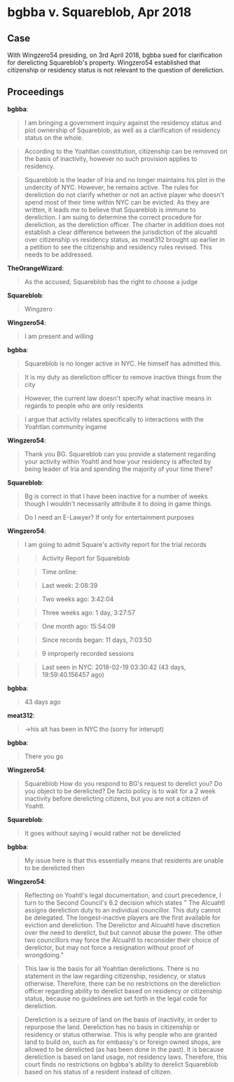 # bgbba v. Squareblob, Apr 2018
## Case
With Wingzero54 presiding, on 3rd April 2018, bgbba sued for clarification for derelicting Squareblob's property. Wingzero54 established that citizenship or residency status is not relevant to the question of dereliction.

## Proceedings
**bgbba**:

>I am bringing a government inquiry against the residency status and plot ownership of Squareblob, as well as a clarification of residency status on the whole.

>According to the Yoahtlan constitution, citizenship can be removed on the basis of inactivity, however no such provision applies to residency.

>Squareblob is the leader of Iria and no longer maintains his plot in the undercity of NYC. However, he remains active. The rules for dereliction do not clarify whether or not an active player who doesn't spend most of their time within NYC can be evicted. As they are written, it leads me to believe that Squareblob is immune to dereliction. I am suing to determine the correct procedure for dereliction, as the dereliction officer. The charter in addition does not establish a clear difference between the jurisdiction of the alcuahtl over citizenship vs residency status, as meat312 brought up earlier in a petition to see the citizenship and residency rules revised. This needs to be addressed.

**TheOrangeWizard**:

>As the accused, Squareblob has the right to choose a judge

**Squareblob**:

>Wingzero

**Wingzero54**:

>I am present and willing

**bgbba**:

>Squareblob is no longer active in NYC. He himself has admitted this.

>It is my duty as dereliction officer to remove inactive things from the city

>However, the current law doesn't specify what inactive means in regards to people who are only residents

>I argue that activity relates specifically to interactions with the Yoahtlan community ingame

**Wingzero54**:

>Thank you BG. Squareblob can you provide a statement regarding your activity within Yoahtl and how your residency is affected by being leader of Iria and spending the majority of your time there?

**Squareblob**:

>Bg is correct in that I have been inactive for a number of weeks though I wouldn't necessarily attribute it to doing in game things.

>Do I need an E-Lawyer? If only for entertainment purposes

**Wingzero54**:

>I am going to admit Square's activity report for the trial records

>>Activity Report for Squareblob

>>Time online:

>>Last week: 2:08:39

>>Two weeks ago: 3:42:04

>>Three weeks ago: 1 day, 3:27:57

>>One month ago: 15:54:09

>>Since records began: 11 days, 7:03:50

>>9 improperly recorded sessions

>>Last seen in NYC: 2018-02-19 03:30:42 (43 days, 19:59:40.156457 ago)

**bgbba**:

>43 days ago

**meat312**:

>->his alt has been in NYC tho (sorry for interupt)

**bgbba**:

>There you go

**Wingzero54**:

>Squareblob How do you respond to BG's request to derelict you? Do you object to be derelicted? De facto policy is to wait for a 2 week inactivity before derelicting citizens, but you are not a citizen of Yoahtl.

**Squareblob**:

>It goes without saying I would rather not be derelicted

**bgbba**:

>My issue here is that this essentially means that residents are unable to be derelicted then

**Wingzero54**:

>Reflecting on Yoahtl's legal documentation, and court precedence, I turn to the Second Council's 6.2 decision which states " The Alcuahtl assigns dereliction duty to an individual councillor. This duty cannot be delegated. The longest-inactive players are the first available for eviction and dereliction. The Derelictor and Alcuahtl have discretion over the need to derelict, but but cannot abuse the power. The other two councillors may force the Alcuahtl to reconsider their choice of derelictor, but may not force a resignation without proof of wrongdoing."

>This law is the basis for all Yoahtlan derelictions. There is no statement in the law regarding citizenship, residency, or status otherwise. Therefore, there can be no restrictions on the dereliction officer regarding ability to derelict based on residency or citizenship status, because no guidelines are set forth in the legal code for dereliction.

>Dereliction is a seizure of land on the basis of inactivity, in order to repurpose the land. Dereliction has no basis in citizenship or residency or status otherwise. This is why people who are granted land to build on, such as for embassy's or foreign owned shops, are allowed to be derelicted (as has been done in the past). It is because dereliction is based on land usage, not residency laws. Therefore, this court finds no restrictions on bgbba's ability to derelict Squareblob based on his status of a resident instead of citizen.